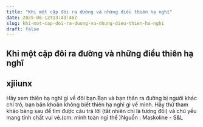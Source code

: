 ```yaml
---
title: "Khi một cặp đôi ra đường và những điều thiên hạ nghĩ"
date: 2025-06-12T13:43:46Z
slug: khi-mot-cap-doi-ra-duong-va-nhung-dieu-thien-ha-nghi
draft: false
---
```


## Khi một cặp đôi ra đường và những điều thiên hạ nghĩ

## xjiiunx

Hãy xem thiên hạ nghĩ gì về đôi bạn.Bạn và bạn thân ra đường bị người khác chỉ trỏ, bạn băn khoăn không biết thiên hạ nghĩ gì về mình. Hãy thử tham khảo bảng sau để tìm được câu trả lời (tất nhiên chỉ là tương đối) và chủ yếu mang tính chất vui vẻ.(cm: mình toàn ngĩ thế  )Nguồn : Maskoline - S&L